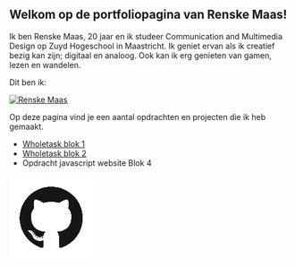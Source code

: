 ## Welkom op de portfoliopagina van Renske Maas!
Ik ben Renske Maas, 20 jaar en ik studeer Communication and Multimedia Design op Zuyd Hogeschool in Maastricht. Ik geniet ervan als ik creatief bezig kan zijn; digitaal en analoog. Ook kan ik erg genieten van gamen, lezen en wandelen.
<p>Dit ben ik: </p>

<a href="https://mrsdarcy-ofpemberley.tumblr.com/"><img src="Renskecjmaas.jpg" alt="Renske Maas"></a>

<P>Op deze pagina vind je een aantal opdrachten en projecten die ik heb gemaakt.</p>

<ul>
  <a href="http://student-1929712maas.mamdt.com/11-whole-task/"><li>Wholetask blok 1</li></a>
  <a href="http://student-1929712maas.mamdt.com/12-whole-task/pitch.pdf"><li>Wholetask blok 2</li></a>
  <li>Opdracht javascript website Blok 4</li></a>
</ul>

<a href="https://github.com/renskecjmaas"><img src="GitHub-Mark2.png" alt="GitHub logo"></a>
